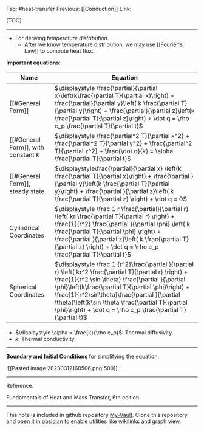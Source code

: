 Tag: #heat-transfer 
Previous: [[Conduction]]
Link: 

[TOC]

---

- For deriving *temperature distribution*.
	- After we know temperature distribution, we may use [[Fourier's Law]] to compute heat flux.

**Important equations**:

| Name                                 | Equation                                                                                                                                                                                                                                                                                                                                                                                     |
| ------------------------------------ | -------------------------------------------------------------------------------------------------------------------------------------------------------------------------------------------------------------------------------------------------------------------------------------------------------------------------------------------------------------------------------------------- |
| [[#General Form]]                    | $\displaystyle \frac{\partial}{\partial x}\left(k\frac{\partial T}{\partial x}\right) + \frac{\partial}{\partial y}\left( k \frac{\partial T}{\partial y}\right) + \frac{\partial}{\partial z}\left(k \frac{\partial T}{\partial z}\right) + \dot q = \rho c_p \frac{\partial T}{\partial t}$                                                                                                |
| [[#General Form]], with constant $k$ | $\displaystyle \frac{\partial^2 T}{\partial x^2} + \frac{\partial^2 T}{\partial y^2} + \frac{\partial^2 T}{\partial z^2} + \frac{\dot q}{k} = \alpha \frac{\partial T}{\partial t}$                                                                                                                                                                                                          |
| [[#General Form]], steady state      | $\displaystyle\frac{\partial}{\partial x} \left(k \frac{\partial T}{\partial x}\right) + \frac{\partial }{\partial y}\left(k \frac{\partial T}{\partial y}\right) + \frac{\partial }{\partial z}\left( k \frac{\partial T}{\partial z} \right) + \dot q = 0$                                                                                                                                 |
| Cylindrical Coordinates              | $\displaystyle \frac 1 r \frac{\partial}{\partial r} \left( kr \frac{\partial T}{\partial r} \right) + \frac{1}{r^2} \frac{\partial }{\partial \phi} \left( k \frac{\partial T}{\partial \phi} \right) + \frac{\partial }{\partial z}\left( k \frac{\partial T}{\partial z} \right) + \dot q = \rho c_p \frac{\partial T}{\partial t}$                                                       |
| Spherical Coordinates                | $\displaystyle \frac 1 {r^2}\frac{\partial }{\partial r} \left( kr^2 \frac{\partial T}{\partial r} \right) + \frac{1}{r^2 \sin \theta} \frac{\partial }{\partial \phi}\left(k\frac{\partial T}{\partial \phi}\right) + \frac{1}{r^2\sin\theta}\frac{\partial }{\partial \theta}\left(k\sin \theta \frac{\partial T}{\partial \phi}\right) + \dot q = \rho c_p \frac{\partial T}{\partial t}$ | 

- $\displaystyle \alpha = \frac{k}{\rho c_p}$: Thermal diffusivity.
- $k$: Thermal conductivity.

---

**Boundary and Initial Conditions** for simplifying the equation:

![[Pasted image 20230312160506.png|500]]

---

Reference:

Fundamentals of Heat and Mass Transfer, 6th edition

---

This note is included in github repository [My-Vault](https://github.com/LittleD3092/My-Vault.git). Clone this repository and open it in [obsidian](https://obsidian.md/) to enable utilities like wikilinks and graph view.